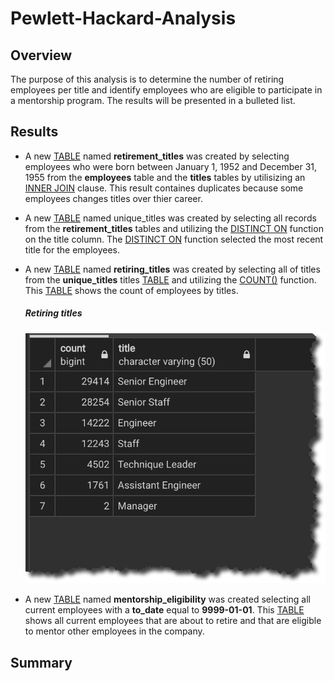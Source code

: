 # Pewlett-Hackard-Analysis

## Overview
The purpose of this analysis is to determine the number of retiring employees per title and identify employees who are eligible to participate in a mentorship program. The results will be presented in a bulleted list.


## Results

* A new [TABLE](https://w3resource.com/PostgreSQL/create-table.php) named **retirement_titles** was created by selecting employees who were born between January 1, 1952 and December 31, 1955 from the **employees** table and the **titles** tables by utilisizing an [INNER JOIN](https://www.w3resource.com/PostgreSQL/postgresql-inner-join.php)  clause.  This result containes duplicates because some employees changes titles over thier career.

* A new [TABLE](https://w3resource.com/PostgreSQL/create-table.php) named unique_titles was created by selecting all records from the **retirement_titles** tables and utilizing the [DISTINCT ON](https://www.geekytidbits.com/postgres-distinct-on/)  function on the title column.  The [DISTINCT ON](https://www.geekytidbits.com/postgres-distinct-on/) function selected the most recent title for the employees.

* A new [TABLE](https://w3resource.com/PostgreSQL/create-table.php) named **retiring_titles** was created by selecting all of titles from the **unique_titles** titles [TABLE](https://w3resource.com/PostgreSQL/create-table.php) and utilizing the [COUNT()](https://w3resource.com/PostgreSQL/postgresql-count-function.php) function.  This [TABLE](https://w3resource.com/PostgreSQL/create-table.php) shows the count of employees by titles.

  ##### Retiring titles
  ![image_name](https://github.com/jh2010/Pewlett-Hackard-Analysis/blob/master/images/retiring_employees_title_count.png)

* A new [TABLE](https://w3resource.com/PostgreSQL/create-table.php) named **mentorship_eligibility** was created selecting all current employees with a **to_date** equal to **9999-01-01**.  This [TABLE](https://w3resource.com/PostgreSQL/create-table.php) shows all current employees that are about to retire and that are eligible to mentor other employees in the company.





## Summary
